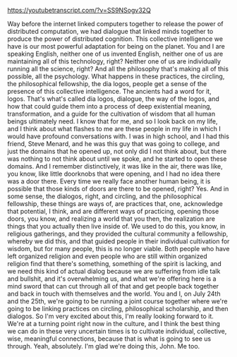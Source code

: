 https://youtubetranscript.com/?v=SS9NSogv32Q

 Way before the internet linked computers together to release the power of distributed computation, we had dialogue that linked minds together to produce the power of distributed cognition. This collective intelligence we have is our most powerful adaptation for being on the planet. You and I are speaking English, neither one of us invented English, neither one of us are maintaining all of this technology, right? Neither one of us are individually running all the science, right? And all the philosophy that's making all of this possible, all the psychology. What happens in these practices, the circling, the philosophical fellowship, the dia logos, people get a sense of the presence of this collective intelligence. The ancients had a word for it, logos. That's what's called dia logos, dialogue, the way of the logos, and how that could guide them into a process of deep existential meaning, transformation, and a guide for the cultivation of wisdom that all human beings ultimately need. I know that for me, and so I look back on my life, and I think about what flashes to me are these people in my life in which I would have profound conversations with. I was in high school, and I had this friend, Steve Menard, and he was this guy that was going to college, and just the domains that he opened up, not only did I not think about, but there was nothing to not think about until we spoke, and he started to open these domains. And I remember distinctively, it was like in the air, there was like, you know, like little doorknobs that were opening, and I had no idea there was a door there. Every time we really face another human being, it is possible that those kinds of doors are there to be opened, right? Yes. And in some sense, the dialogos, right, and circling, and the philosophical fellowship, these things are ways of, are practices that, one, acknowledge that potential, I think, and are different ways of practicing, opening those doors, you know, and realizing a world that you then, the realization are things that you actually then live inside of. We used to do this, you know, in religious gatherings, and they provided the cultural community a fellowship, whereby we did this, and that guided people in their individual cultivation for wisdom, but for many people, this is no longer viable. Both people who have left organized religion and even people who are still within organized religion find that there's something, something of the spirit is lacking, and we need this kind of actual dialog because we are suffering from idle talk and bullshit, and it's overwhelming us, and what we're offering here is a mind sword that can cut through all of that and get people back together and back in touch with themselves and the world. You and I, on July 24th and the 25th, we're going to be running a joint course together where we're going to be linking practices on circling, philosophical scholarship, and then dialogos. So I'm very excited about this, I'm really looking forward to it. We're at a turning point right now in the culture, and I think the best thing we can do in these very uncertain times is to cultivate individual, collective, wise, meaningful connections, because that is what is going to see us through. Yeah, absolutely. I'm glad we're doing this, John. Me too.